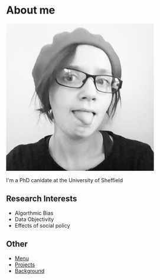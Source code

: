 # About me

![alt text](https://github.com/sanitea/sanitea.github.io/blob/master/images/nb1SUOoW_400x400.jpg?raw=true "Elliot Beresford")

I'm a PhD canidate at the University of Sheffield 

## Research Interests 
* Algorthmic Bias 
* Data Objectivity 
* Effects of social policy 


## Other 

* [Menu](https://www.google.com)
* [Projects](https://sanitea.github.io/projects)
* [Background](https://www.google.com)

